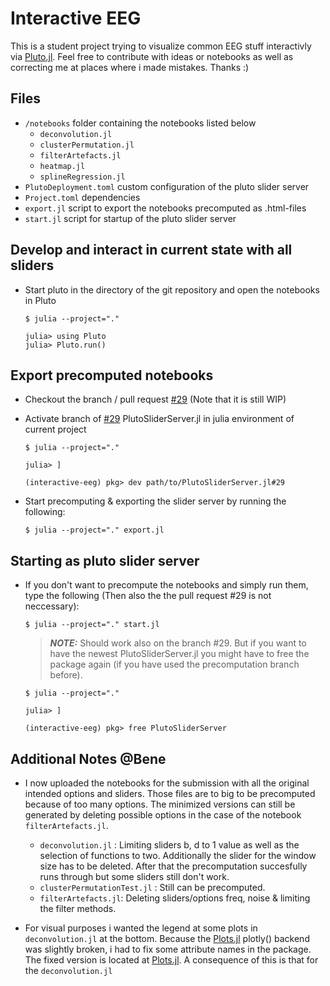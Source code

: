 # Interactive EEG
This is a student project trying to visualize common EEG stuff interactivly via [Pluto.jl](https://github.com/fonsp/Pluto.jl). Feel free to contribute with ideas or notebooks as well as correcting me at places where i made mistakes. Thanks :)

## **Files**
- ``/notebooks`` folder containing the notebooks listed below
    - ``deconvolution.jl``
    - ``clusterPermutation.jl``
    - ``filterArtefacts.jl``
    - ``heatmap.jl``
    - ``splineRegression.jl``
- ``PlutoDeployment.toml`` custom configuration of the pluto slider server
- ``Project.toml`` dependencies
- ``export.jl`` script to export the notebooks precomputed as .html-files
- ``start.jl`` script for startup of the pluto slider server


## **Develop and interact in current state with all sliders**
- Start pluto in the directory of the git repository and open the notebooks in Pluto
    ```console
    $ julia --project="."
    ```
    ```console
    julia> using Pluto
    julia> Pluto.run()
    ``` 



## **Export precomputed notebooks**
- Checkout the branch / pull request [#29](https://github.com/JuliaPluto/PlutoSliderServer.jl/pull/29) (Note that it is still WIP)

- Activate branch of [#29](https://github.com/JuliaPluto/PlutoSliderServer.jl/pull/29) PlutoSliderServer.jl in julia environment of current project 
    ```console
    $ julia --project="."
    ```
    ```console
    julia> ]
    ```
    ```console
    (interactive-eeg) pkg> dev path/to/PlutoSliderServer.jl#29
    ```

- Start precomputing & exporting the slider server by running the following:
    ```console
    $ julia --project="." export.jl
    ```

## **Starting as pluto slider server**
- If you don't want to precompute the notebooks and simply run them, type the following (Then also the the pull request #29 is not neccessary):
    ```console
    $ julia --project="." start.jl
    ```

    > **_NOTE:_**  Should work also on the branch #29. But if you want to have the newest PlutoSliderServer.jl you might have to free the package again (if you have used the precomputation branch before).
    ```console
    $ julia --project="."
    ```
    ```console
    julia> ]
    ```
    ```console
    (interactive-eeg) pkg> free PlutoSliderServer
    ```

## **Additional Notes @Bene**
- I now uploaded the notebooks for the submission with all the original intended options and sliders. Those files are to big to be precomputed because of too many options. The minimized versions can still be generated by deleting possible options in the case of the notebook ``filterArtefacts.jl``.
  - ``deconvolution.jl`` : Limiting sliders b, d to 1 value as well as the selection of functions to two. Additionally the slider for the window size has to be deleted. After that the precomputation succesfully runs through but some sliders still don't work.
  - ``clusterPermutationTest.jl`` : Still can be precomputed.
  - ``filterArtefacts.jl``: Deleting sliders/options freq, noise & limiting the filter methods. 

- For visual purposes i wanted the legend at some plots in ``deconvolution.jl`` at the bottom. Because the [Plots.jl](https://github.com/JuliaPlots/Plots.jl) plotly() backend was slightly broken, i had to fix some attribute names in the package. The fixed version is located at [Plots.jl](https://github.com/llips/Plots.jl). A consequence of this is that for the ``deconvolution.jl``
